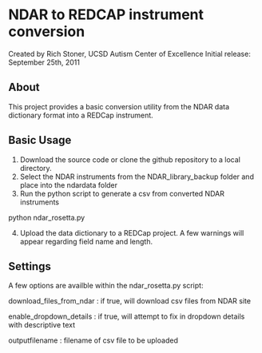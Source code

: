 # NDAR to REDCAP instrument conversion

Created by Rich Stoner, UCSD Autism Center of Excellence
Initial release: September 25th, 2011

## About

This project provides a basic conversion utility from the NDAR data dictionary format into a REDCap instrument. 


## Basic Usage

1. Download the source code or clone the github repository to a local directory.
2. Select the NDAR instruments from the NDAR_library_backup folder and place into the ndardata folder
3. Run the python script to generate a csv from converted NDAR instruments

  python ndar_rosetta.py
  
4. Upload the data dictionary to a REDCap project. A few warnings will appear regarding field name and length.


## Settings

A few options are availble within the ndar_rosetta.py script:

download_files_from_ndar : if true, will download csv files from NDAR site

enable_dropdown_details : if true, will attempt to fix in dropdown details with descriptive text

outputfilename : filename of csv file to be uploaded


